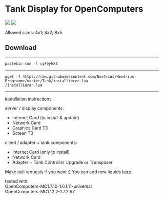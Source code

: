 <a name="start">
<h1>Tank Display for OpenComputers</h1></a>

<img src="http://i.imgur.com/gQ5rL3X.gif" />
<img src="http://imgur.com/dl1WOE5.png" />

Allowed sizes: 4x1; 8x2; 8x5

<h2>Download</h2>
<hr>
<code>pastebin run -f cyF0yhXZ</code>
<hr>
<code>wget -f https://raw.githubusercontent.com/Nex4rius/Nex4rius-Programme/master/Tank/installieren.lua</code><br />
<code>/installieren.lua</code>
<hr>

<a href="https://www.youtube.com/watch?v=avvYO2xSxGw">installation instructions</a>

server / display components:
- Internet Card (to install & update)
- Network Card
- Graphics Card T3
- Screen T3

client / adapter + tank components:
- Internet Card (only to install)
- Network Card
- Adapter + Tank Controller Upgrade or Transposer

Make pull requests if you want :)
You can add new liquids <a href="https://github.com/Nex4rius/Nex4rius-Programme/blob/Tank/Tank/server/tank/farben.lua">here</a>.

tested with:<br>
OpenComputers-MC1.7.10-1.6.1.11-universal<br>
OpenComputers-MC1.12.2-1.7.2.67
